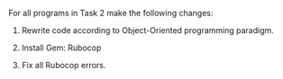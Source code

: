 For all programs in Task 2 make the following changes:

1. Rewrite code according to Object-Oriented programming paradigm.

2. Install Gem: Rubocop

3. Fix all Rubocop errors.